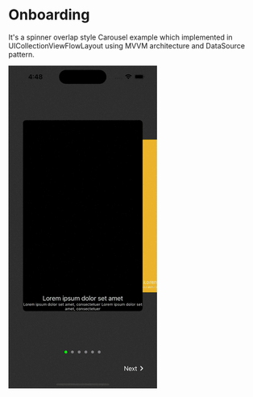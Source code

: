 # Onboarding

It's a spinner overlap style Carousel example which implemented in UICollectionViewFlowLayout using MVVM architecture and DataSource pattern.

![Alt text](carousel.gif)
